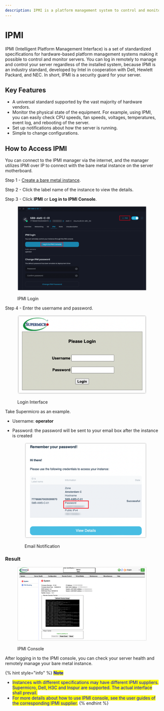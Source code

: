 ```yaml
---
description: IPMI is a platform management system to control and monitor server health.
---
```


# IPMI

IPMI (Intelligent Platform Management Interface) is a set of standardized specifications for hardware-based platform management systems making it possible to control and monitor servers. You can log in remotely to manage and control your server regardless of the installed system, because IPMI is an industry standard, developed by Intel in cooperation with Dell, Hewlett Packard, and NEC. In short, IPMI is a security guard for your server.



## Key Features

* A universal standard supported by the vast majority of hardware vendors.
* Monitor the physical state of the equipment. For example, using IPMI, you can easily check CPU speeds, fan speeds, voltages, temperatures, event log, and rebooting of the server.
* Set up notifications about how the server is running.
* Simple to change configurations.



## **How to Access IPMI**

You can connect to the IPMI manager via the internet, and the manager utilizes IPMI over IP to connect with the bare metal instance on the server motherboard.

Step 1 - [Create a bare metal instance](../get-started/create-a-bare-metal-instance.md).

Step 2 - Click the label name of the instance to view the details.

Step 3 - Click **IPMI** or **Log in to IPMI Console**.

<figure><img src="../../.gitbook/assets/iShot_2022-12-09_15.49.18.png" alt=""><figcaption><p>IPMI Login</p></figcaption></figure>

Step 4 - Enter the username and password.

<figure><img src="../../.gitbook/assets/iShot_2022-12-09_15.50.57.png" alt=""><figcaption><p>Login Interface</p></figcaption></figure>

Take Supermicro as an example.

* Username: **operator**
*   Password: the password will be sent to your email box after the instance is created

    <figure><img src="../../.gitbook/assets/iShot_2022-12-09_15.46.09.png" alt=""><figcaption><p>Email Notification</p></figcaption></figure>

### Result

<figure><img src="../../.gitbook/assets/iShot_2022-12-09_15.53.40.png" alt=""><figcaption><p>IPMI Console</p></figcaption></figure>

After logging in to the IPMI console, you can check your server health and remotely manage your bare metal instance.

{% hint style="info" %}
<mark style="color:blue;">**Note**</mark>

* <mark style="color:blue;">Instances with different specifications may have different IPMI suppliers. Supermicro, Dell, H3C and Inspur are supported. The actual interface shall prevail.</mark>
* <mark style="color:blue;">For more details about how to use IPMI console, see the user guides of the corresponding IPMI supplier.</mark>
{% endhint %}

